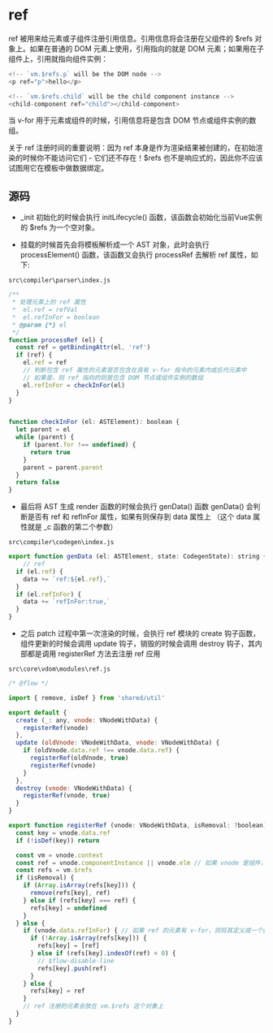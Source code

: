 # ref

ref 被用来给元素或子组件注册引用信息。引用信息将会注册在父组件的 $refs 对象上。如果在普通的 DOM 元素上使用，引用指向的就是 DOM 元素；如果用在子组件上，引用就指向组件实例：

```js
<!-- `vm.$refs.p` will be the DOM node -->
<p ref="p">hello</p>

<!-- `vm.$refs.child` will be the child component instance -->
<child-component ref="child"></child-component>
```

当 v-for 用于元素或组件的时候，引用信息将是包含 DOM 节点或组件实例的数组。

关于 ref 注册时间的重要说明：因为 ref 本身是作为渲染结果被创建的，在初始渲染的时候你不能访问它们 - 它们还不存在！$refs 也不是响应式的，因此你不应该试图用它在模板中做数据绑定。


## 源码

* _init 初始化的时候会执行 initLifecycle() 函数，该函数会初始化当前Vue实例的 $refs 为一个空对象。

* 挂载的时候首先会将模板解析成一个 AST 对象，此时会执行 processElement() 函数，该函数又会执行 processRef 去解析 ref 属性，如下:

`src\compiler\parser\index.js`

```js
/**
 * 处理元素上的 ref 属性
 *  el.ref = refVal
 *  el.refInFor = boolean
 * @param {*} el
 */
function processRef (el) {
  const ref = getBindingAttr(el, 'ref')
  if (ref) {
    el.ref = ref
    // 判断包含 ref 属性的元素是否包含在具有 v-for 指令的元素内或后代元素中
    // 如果是，则 ref 指向的则是包含 DOM 节点或组件实例的数组
    el.refInFor = checkInFor(el)
  }
}


function checkInFor (el: ASTElement): boolean {
  let parent = el
  while (parent) {
    if (parent.for !== undefined) {
      return true
    }
    parent = parent.parent
  }
  return false
}
```

* 最后将 AST 生成 render 函数的时候会执行 genData() 函数 genData() 会判断是否有 ref 和 refInFor 属性，如果有则保存到 data 属性上 （这个 data 属性就是 _c 函数的第二个参数）

`src\compiler\codegen\index.js`

```js
export function genData (el: ASTElement, state: CodegenState): string {
    // ref
  if (el.ref) {
    data += `ref:${el.ref},`
  }
  if (el.refInFor) {
    data += `refInFor:true,`
  }
}
```

* 之后 patch 过程中第一次渲染的时候，会执行 ref 模块的 create 钩子函数，组件更新的时候会调用 update 钩子，销毁的时候会调用 destroy 钩子，其内部都是调用 registerRef 方法去注册 ref 应用

`src\core\vdom\modules\ref.js`

```js
/* @flow */

import { remove, isDef } from 'shared/util'

export default {
  create (_: any, vnode: VNodeWithData) {
    registerRef(vnode)
  },
  update (oldVnode: VNodeWithData, vnode: VNodeWithData) {
    if (oldVnode.data.ref !== vnode.data.ref) {
      registerRef(oldVnode, true)
      registerRef(vnode)
    }
  },
  destroy (vnode: VNodeWithData) {
    registerRef(vnode, true)
  }
}

export function registerRef (vnode: VNodeWithData, isRemoval: ?boolean) {
  const key = vnode.data.ref
  if (!isDef(key)) return

  const vm = vnode.context
  const ref = vnode.componentInstance || vnode.elm // 如果 vnode 是组件，ref 取 componentInstance，否则就是 DOM 元素
  const refs = vm.$refs
  if (isRemoval) {
    if (Array.isArray(refs[key])) {
      remove(refs[key], ref)
    } else if (refs[key] === ref) {
      refs[key] = undefined
    }
  } else {
    if (vnode.data.refInFor) { // 如果 ref 的元素有 v-for，则将其定义成一个数组
      if (!Array.isArray(refs[key])) {
        refs[key] = [ref]
      } else if (refs[key].indexOf(ref) < 0) {
        // $flow-disable-line
        refs[key].push(ref)
      }
    } else {
      refs[key] = ref
    }
    // ref 注册的元素会放在 vm.$refs 这个对象上
  }
}

```
